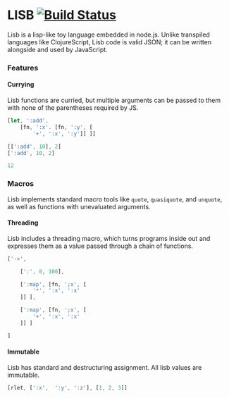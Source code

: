 
LISB [![Build Status](https://travis-ci.org/rgrannell1/lisb.png?branch=master)](https://travis-ci.org/rgrannell1/lisb)
===============================

Lisb is a lisp-like toy language embedded in node.js. Unlike transpiled languages like ClojureScript,
Lisb code is valid JSON; it can be written alongside and used by JavaScript.

### Features

#### Currying

Lisb functions are curried, but multiple arguments can be passed to them with none of the
parentheses required by JS.

```js
[let, ':add',
	[fn, ':x'. [fn, ':y', [
		'+', ':x', ':y']] ]]

[[':add', 10], 2]
[':add', 10, 2]

12
```
### Macros

Lisb implements standard macro tools like `quote`, `quasiquote`, and `unquote`, as well
as functions with unevaluated arguments.

#### Threading

Lisb includes a threading macro, which turns programs inside out and expresses them as a value
passed through a chain of functions.

```js
['->',

	[':', 0, 100],

	[':map', [fn, ';x', [
		'*', ':x', ':x'
	]] ],

	[':map', [fn, ';x', [
		'+', ':x', ':x'
	]] ]

]
```

#### Immutable

Lisb has standard and destructuring assignment. All lisb values are immutable.

```js
[rlet, [':x',  ':y', ':z'], [1, 2, 3]]
```
